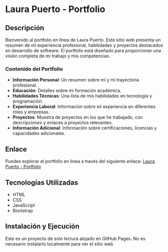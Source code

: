 # Laura Puerto - Portfolio

## Descripción

Bienvenido al portfolio en línea de Laura Puerto. Este sitio web presenta un resumen de mi experiencia profesional, habilidades y proyectos destacados en desarrollo de software. El portfolio está diseñado para proporcionar una visión completa de mi trabajo y mis competencias.

### Contenido del Portfolio

- **Información Personal**: Un resumen sobre mí y mi trayectoria profesional.
- **Educación**: Detalles sobre mi formación académica.
- **Habilidades Técnicas**: Una lista de mis habilidades en tecnología y programación.
- **Experiencia Laboral**: Información sobre mi experiencia en diferentes roles y empresas.
- **Proyectos**: Muestra de proyectos en los que he trabajado, con descripciones y enlaces a proyectos relevantes.
- **Información Adicional**: Información sobre certificaciones, licencias y capacidades adicionales.

## Enlace

Puedes explorar el portfolio en línea a través del siguiente enlace: [Laura Puerto - Portfolio](https://laurapuerto82.github.io/laura-puerto-portfolio/)

## Tecnologías Utilizadas

- HTML
- CSS
- JavaScript
- Bootstrap

## Instalación y Ejecución

Este es un proyecto de solo lectura alojado en GitHub Pages. No es necesario instalarlo localmente para ver el sitio web. 
